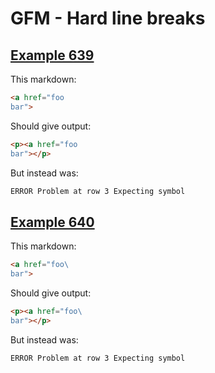 # GFM - Hard line breaks

## [Example 639](https://spec.commonmark.org/0.29/#example-639)

This markdown:

````````````markdown
<a href="foo  
bar">

````````````

Should give output:

````````````html
<p><a href="foo  
bar"></p>
````````````

But instead was:

````````````html
ERROR Problem at row 3 Expecting symbol
````````````
## [Example 640](https://spec.commonmark.org/0.29/#example-640)

This markdown:

````````````markdown
<a href="foo\
bar">

````````````

Should give output:

````````````html
<p><a href="foo\
bar"></p>
````````````

But instead was:

````````````html
ERROR Problem at row 3 Expecting symbol
````````````

